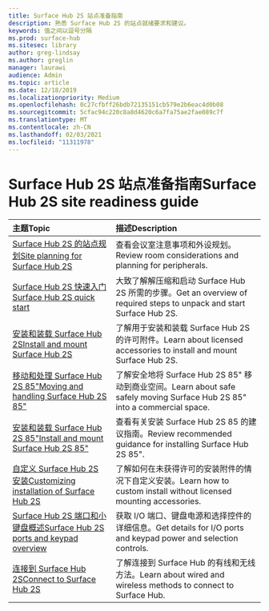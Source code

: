 ```yaml
---
title: Surface Hub 2S 站点准备指南
description: 熟悉 Surface Hub 2S 的站点就绪要求和建议。
keywords: 值之间以逗号分隔
ms.prod: surface-hub
ms.sitesec: library
author: greg-lindsay
ms.author: greglin
manager: laurawi
audience: Admin
ms.topic: article
ms.date: 12/18/2019
ms.localizationpriority: Medium
ms.openlocfilehash: 0c27cfbff26bdb72135151cb579e2b6eac4d0b08
ms.sourcegitcommit: 5cfac94c220c8a8d4620c6a7fa75ae2fae089c7f
ms.translationtype: MT
ms.contentlocale: zh-CN
ms.lasthandoff: 02/03/2021
ms.locfileid: "11311978"
---
```

# <span data-ttu-id="16d86-104">Surface Hub 2S 站点准备指南</span><span class="sxs-lookup"><span data-stu-id="16d86-104">Surface Hub 2S site readiness guide</span></span>

| <span data-ttu-id="16d86-105">主题</span><span class="sxs-lookup"><span data-stu-id="16d86-105">Topic</span></span> | <span data-ttu-id="16d86-106">描述</span><span class="sxs-lookup"><span data-stu-id="16d86-106">Description</span></span> |
|:-------|:-------|
| [<span data-ttu-id="16d86-107">Surface Hub 2S 的站点规划</span><span class="sxs-lookup"><span data-stu-id="16d86-107">Site planning for Surface Hub 2S</span></span>](surface-hub-2s-site-planning.md) | <span data-ttu-id="16d86-108">查看会议室注意事项和外设规划。</span><span class="sxs-lookup"><span data-stu-id="16d86-108">Review room considerations and planning for peripherals.</span></span> |
| [<span data-ttu-id="16d86-109">Surface Hub 2S 快速入门</span><span class="sxs-lookup"><span data-stu-id="16d86-109">Surface Hub 2S quick start</span></span>](surface-hub-2s-quick-start.md) | <span data-ttu-id="16d86-110">大致了解解压缩和启动 Surface Hub 2S 所需的步骤。</span><span class="sxs-lookup"><span data-stu-id="16d86-110">Get an overview of required steps to unpack and start Surface Hub 2S.</span></span> |
| [<span data-ttu-id="16d86-111">安装和装载 Surface Hub 2S</span><span class="sxs-lookup"><span data-stu-id="16d86-111">Install and mount Surface Hub 2S</span></span>](surface-hub-2s-install-mount.md) | <span data-ttu-id="16d86-112">了解用于安装和装载 Surface Hub 2S 的许可附件。</span><span class="sxs-lookup"><span data-stu-id="16d86-112">Learn about licensed accessories to install and mount Surface Hub 2S.</span></span> |
| [<span data-ttu-id="16d86-113">移动和处理 Surface Hub 2S 85"</span><span class="sxs-lookup"><span data-stu-id="16d86-113">Moving and handling Surface Hub 2S 85"</span></span>](hub-move.md) | <span data-ttu-id="16d86-114">了解安全地将 Surface Hub 2S 85" 移动到商业空间。</span><span class="sxs-lookup"><span data-stu-id="16d86-114">Learn about safe safely moving Surface Hub 2S 85" into a commercial space.</span></span>  |
| [<span data-ttu-id="16d86-115">安装和装载 Surface Hub 2S 85"</span><span class="sxs-lookup"><span data-stu-id="16d86-115">Install and mount Surface Hub 2S 85"</span></span>](surface-hub-2s-install-mount.md) | <span data-ttu-id="16d86-116">查看有关安装 Surface Hub 2S 85 的建议指南。</span><span class="sxs-lookup"><span data-stu-id="16d86-116">Review recommended guidance for installing Surface Hub 2S 85".</span></span> |
| [<span data-ttu-id="16d86-117">自定义 Surface Hub 2S 安装</span><span class="sxs-lookup"><span data-stu-id="16d86-117">Customizing installation of Surface Hub 2S</span></span>](surface-hub-2s-custom-install.md) | <span data-ttu-id="16d86-118">了解如何在未获得许可的安装附件的情况下自定义安装。</span><span class="sxs-lookup"><span data-stu-id="16d86-118">Learn how to custom install without licensed mounting accessories.</span></span>|
| [<span data-ttu-id="16d86-119">Surface Hub 2S 端口和小键盘概述</span><span class="sxs-lookup"><span data-stu-id="16d86-119">Surface Hub 2S ports and keypad overview</span></span>](surface-hub-2s-port-keypad-overview.md) | <span data-ttu-id="16d86-120">获取 I/O 端口、键盘电源和选择控件的详细信息。</span><span class="sxs-lookup"><span data-stu-id="16d86-120">Get details for I/O ports and keypad power and selection controls.</span></span> |
| [<span data-ttu-id="16d86-121">连接到 Surface Hub 2S</span><span class="sxs-lookup"><span data-stu-id="16d86-121">Connect to Surface Hub 2S</span></span>](surface-hub-2s-connect.md) | <span data-ttu-id="16d86-122">了解连接到 Surface Hub 的有线和无线方法。</span><span class="sxs-lookup"><span data-stu-id="16d86-122">Learn about wired and wireless methods to connect to Surface Hub.</span></span>|
